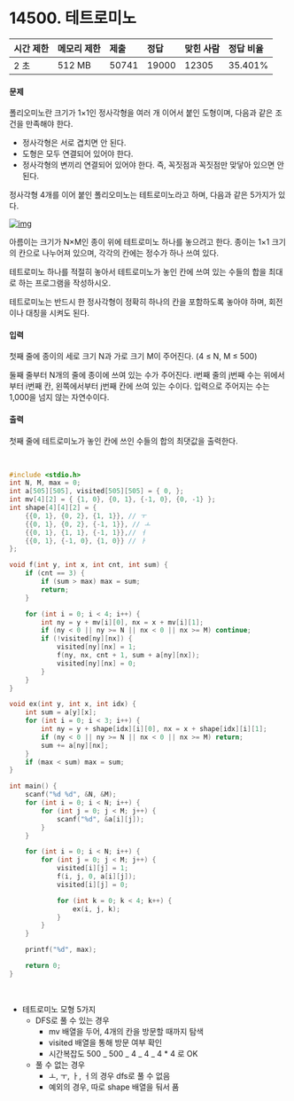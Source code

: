 # 14500. 테트로미노

| 시간 제한 | 메모리 제한 | 제출  | 정답  | 맞힌 사람 | 정답 비율 |
| :-------- | :---------- | :---- | :---- | :-------- | :-------- |
| 2 초      | 512 MB      | 50741 | 19000 | 12305     | 35.401%   |

#### 문제

폴리오미노란 크기가 1×1인 정사각형을 여러 개 이어서 붙인 도형이며, 다음과 같은 조건을 만족해야 한다.

- 정사각형은 서로 겹치면 안 된다.
- 도형은 모두 연결되어 있어야 한다.
- 정사각형의 변끼리 연결되어 있어야 한다. 즉, 꼭짓점과 꼭짓점만 맞닿아 있으면 안 된다.

정사각형 4개를 이어 붙인 폴리오미노는 테트로미노라고 하며, 다음과 같은 5가지가 있다.

[![img](https://onlinejudgeimages.s3-ap-northeast-1.amazonaws.com/problem/14500/1.png)](https://commons.wikimedia.org/wiki/File:All_5_free_tetrominoes.svg)

아름이는 크기가 N×M인 종이 위에 테트로미노 하나를 놓으려고 한다. 종이는 1×1 크기의 칸으로 나누어져 있으며, 각각의 칸에는 정수가 하나 쓰여 있다.

테트로미노 하나를 적절히 놓아서 테트로미노가 놓인 칸에 쓰여 있는 수들의 합을 최대로 하는 프로그램을 작성하시오.

테트로미노는 반드시 한 정사각형이 정확히 하나의 칸을 포함하도록 놓아야 하며, 회전이나 대칭을 시켜도 된다.

#### 입력

첫째 줄에 종이의 세로 크기 N과 가로 크기 M이 주어진다. (4 ≤ N, M ≤ 500)

둘째 줄부터 N개의 줄에 종이에 쓰여 있는 수가 주어진다. i번째 줄의 j번째 수는 위에서부터 i번째 칸, 왼쪽에서부터 j번째 칸에 쓰여 있는 수이다. 입력으로 주어지는 수는 1,000을 넘지 않는 자연수이다.

#### 출력

첫째 줄에 테트로미노가 놓인 칸에 쓰인 수들의 합의 최댓값을 출력한다.

<br/>

```c++
#include <stdio.h>
int N, M, max = 0;
int a[505][505], visited[505][505] = { 0, };
int mv[4][2] = { {1, 0}, {0, 1}, {-1, 0}, {0, -1} };
int shape[4][4][2] = {
    {{0, 1}, {0, 2}, {1, 1}}, // ㅜ
    {{0, 1}, {0, 2}, {-1, 1}}, // ㅗ
    {{0, 1}, {1, 1}, {-1, 1}},// ㅓ
    {{0, 1}, {-1, 0}, {1, 0}} // ㅏ
};

void f(int y, int x, int cnt, int sum) {
    if (cnt == 3) {
        if (sum > max) max = sum;
        return;
    }

    for (int i = 0; i < 4; i++) {
        int ny = y + mv[i][0], nx = x + mv[i][1];
        if (ny < 0 || ny >= N || nx < 0 || nx >= M) continue;
        if (!visited[ny][nx]) {
            visited[ny][nx] = 1;
            f(ny, nx, cnt + 1, sum + a[ny][nx]);
            visited[ny][nx] = 0;
        }
    }
}

void ex(int y, int x, int idx) {
    int sum = a[y][x];
    for (int i = 0; i < 3; i++) {
        int ny = y + shape[idx][i][0], nx = x + shape[idx][i][1];
        if (ny < 0 || ny >= N || nx < 0 || nx >= M) return;
        sum += a[ny][nx];
    }
    if (max < sum) max = sum;
}

int main() {
    scanf("%d %d", &N, &M);
    for (int i = 0; i < N; i++) {
        for (int j = 0; j < M; j++) {
            scanf("%d", &a[i][j]);
        }
    }

    for (int i = 0; i < N; i++) {
        for (int j = 0; j < M; j++) {
            visited[i][j] = 1;
            f(i, j, 0, a[i][j]);
            visited[i][j] = 0;

            for (int k = 0; k < 4; k++) {
                ex(i, j, k);
            }
        }
    }

    printf("%d", max);

    return 0;
}
```

<br/>

- 테트로미노 모형 5가지
  - DFS로 풀 수 있는 경우
    - mv 배열을 두어, 4개의 칸을 방문할 때까지 탐색
    - visited 배열을 통해 방문 여부 확인
    - 시간복잡도 500 _ 500 _ 4 _ 4 _ 4 \* 4 로 OK
  - 풀 수 없는 경우
    - ㅗ, ㅜ, ㅏ, ㅓ의 경우 dfs로 풀 수 없음
    - 예외의 경우, 따로 shape 배열을 둬서 품
